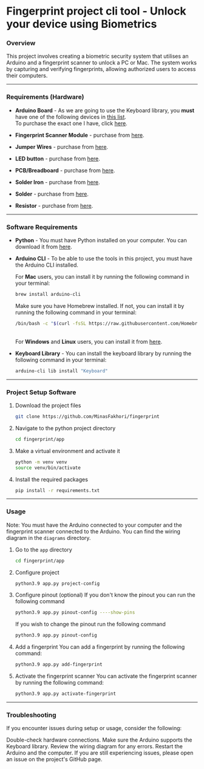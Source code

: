 # Fingerprint project cli tool - Unlock your device using Biometrics

### Overview

This project involves creating a biometric security system that utilises an Arduino and a fingerprint scanner to unlock a PC or Mac. The system works by capturing and verifying fingerprints, allowing authorized users to access their computers.

--- 
### Requirements (Hardware)

* **Arduino Board** - As we are going to use the Keyboard library, you **must** have one of the following devices in [this list](https://www.arduino.cc/reference/en/language/functions/usb/keyboard/). <br> To purchase the exact one I have, click [here](https://amzn.to/3SJWvPO).

* **Fingerprint Scanner Module** - purchase from [here](https://amzn.to/3HL91br).
* **Jumper Wires** - purchase from [here](https://amzn.to/49mP3zQ).
* **LED button** - purchase from [here](https://amzn.to/3SJ5Wz1).
* **PCB/Breadboard** - purchase from [here](https://amzn.to/3Ovm8kP).
* **Solder Iron** - purchase from [here](https://amzn.to/487qtSi).
* **Solder** - purchase from [here](https://amzn.to/4bpcJ8s).
* **Resistor** - purchase from [here](https://amzn.to/3uq4UOY).

---
### Software Requirements

* **Python** - You must have Python installed on your computer. You can download it from [here](https://www.python.org/downloads/).

* **Arduino CLI** - To be able to use the tools in this project, you must have the Arduino CLI installed. 

    For **Mac** users, you can install it by running the following command in your terminal:
    ```bash
    brew install arduino-cli
    ```
    Make sure you have Homebrew installed. If not, you can install it by running the following command in your terminal:
    ```bash
    /bin/bash -c "$(curl -fsSL https://raw.githubusercontent.com/Homebrew/install/HEAD/install.sh)"
    ```
    \
    For **Windows** and **Linux** users, you can install it from [here](https://arduino.github.io/arduino-cli/0.35/installation/).

* **Keyboard Library** - You can install the keyboard library by running the following command in your terminal:
    ```bash
    arduino-cli lib install "Keyboard"
    ```

---
### Project Setup Software

1. Download the project files
    ```bash
    git clone https://github.com/MinasFakhori/fingerprint
    ```
2. Navigate to the python project directory
    ```bash
    cd fingerprint/app
    ```

3. Make a virtual environment and activate it
    ```bash
    python -m venv venv
    source venv/bin/activate
    ```
4. Install the required packages
    ```bash
    pip install -r requirements.txt
    ```

---

### Usage

Note: You must have the Arduino connected to your computer and the fingerprint scanner connected to the Arduino. You can find the wiring diagram in the `diagrams` directory.

1. Go to the `app` directory
    ```bash
    cd fingerprint/app
    ```

2. Configure project
    ```bash
    python3.9 app.py project-config
    ```

3. Configure pinout (optional)
    If you don't know the pinout you can run the following command
    ```bash
    python3.9 app.py pinout-config ----show-pins
    ```
    If you wish to change the pinout run the following command
    ```bash
    python3.9 app.py pinout-config
    ```

4. Add a fingerprint
    You can add a fingerprint by running the following command:

    ```bash
    python3.9 app.py add-fingerprint
    ```

5. Activate the fingerprint scanner
    You can activate the fingerprint scanner by running the following command:
    ```bash
    python3.9 app.py activate-fingerprint
    ```


---

### Troubleshooting
If you encounter issues during setup or usage, consider the following:

Double-check hardware connections.
Make sure the Arduino supports the Keyboard library.
Review the wiring diagram for any errors.
Restart the Arduino and the computer.
If you are still experiencing issues, please open an issue on the project's GitHub page.